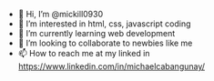 - 👋 Hi, I’m @mickill0930
- 👀 I’m interested in html, css, javascript coding
- 🌱 I’m currently learning web development
- 💞️ I’m looking to collaborate to newbies like me
- 📫 How to reach me at my linked in https://www.linkedin.com/in/michaelcabangunay/

<!---
mickill0930/mickill0930 is a ✨ special ✨ repository because its `README.md` (this file) appears on your GitHub profile.
You can click the Preview link to take a look at your changes.
--->

